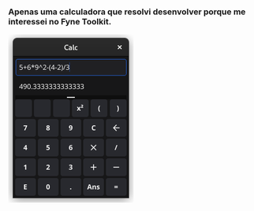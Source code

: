 ### Apenas uma calculadora que resolvi desenvolver porque me interessei no Fyne Toolkit.
![App screenshot](https://github.com/tcx42/calc/blob/master/Screenshot%20from%202024-01-25%2022-26-30.png?raw=true)
